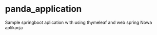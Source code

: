 # panda_application
Sample springboot aplication with using thymeleaf and web spring
Nowa aplikacja

